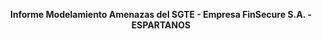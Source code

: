 **<p align="center">Informe Modelamiento Amenazas del SGTE - Empresa FinSecure S.A. - ESPARTANOS</p>**
